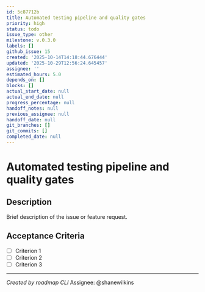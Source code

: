 ```yaml
---
id: 5c87712b
title: Automated testing pipeline and quality gates
priority: high
status: todo
issue_type: other
milestone: v.0.3.0
labels: []
github_issue: 15
created: '2025-10-14T14:18:44.676444'
updated: '2025-10-29T12:56:24.645457'
assignee: ''
estimated_hours: 5.0
depends_on: []
blocks: []
actual_start_date: null
actual_end_date: null
progress_percentage: null
handoff_notes: null
previous_assignee: null
handoff_date: null
git_branches: []
git_commits: []
completed_date: null
---
```


# Automated testing pipeline and quality gates

## Description

Brief description of the issue or feature request.

## Acceptance Criteria

- [ ] Criterion 1
- [ ] Criterion 2
- [ ] Criterion 3

---
*Created by roadmap CLI*
Assignee: @shanewilkins
